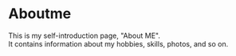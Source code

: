 # Aboutme
This is my self-introduction page, "About ME".<br>
It contains information about my hobbies, skills, photos, and so on.
